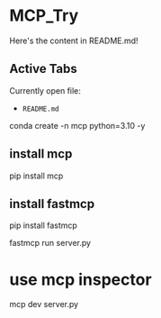 # MCP_Try
 
Here's the content in README.md!

## Active Tabs
Currently open file:
- `README.md`


conda create -n mcp python=3.10 -y


## install mcp
pip install mcp

## install fastmcp
pip install fastmcp


fastmcp run server.py

# use mcp inspector
mcp dev server.py
